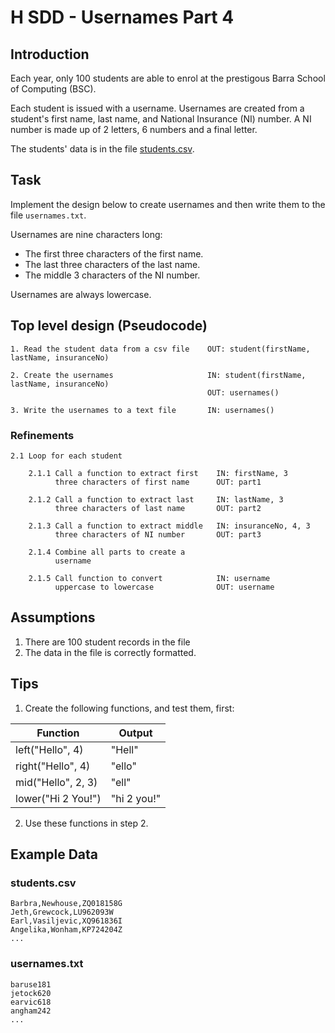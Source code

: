 # H SDD - Usernames Part 4


## Introduction

Each year, only 100 students are able to enrol at the prestigous Barra School of Computing (BSC).

Each student is issued with a username.  Usernames are created from a student's first name, last name, and National Insurance (NI) number.  A NI number is made up of 2 letters, 6 numbers and a final letter.

The students' data is in the file [students.csv](assets/students.csv "CSV file").


## Task

Implement the design below to create usernames and then write them to the file `usernames.txt`.

Usernames are nine characters long:

- The first three characters of the first name.
- The last three characters of the last name.
- The middle 3 characters of the NI number.

Usernames are always lowercase.


## Top level design (Pseudocode)

```
1. Read the student data from a csv file    OUT: student(firstName, lastName, insuranceNo)

2. Create the usernames                     IN: student(firstName, lastName, insuranceNo)
                                            OUT: usernames()  
   
3. Write the usernames to a text file       IN: usernames()
```


### Refinements

```
2.1 Loop for each student

    2.1.1 Call a function to extract first    IN: firstName, 3
          three characters of first name      OUT: part1

    2.1.2 Call a function to extract last     IN: lastName, 3
          three characters of last name       OUT: part2

    2.1.3 Call a function to extract middle   IN: insuranceNo, 4, 3
          three characters of NI number       OUT: part3
          
    2.1.4 Combine all parts to create a
          username

    2.1.5 Call function to convert            IN: username
          uppercase to lowercase              OUT: username
```


## Assumptions

1. There are 100 student records in the file
2. The data in the file is correctly formatted.


## Tips

1. Create the following functions, and test them, first:

| Function           | Output |
| --------           | ------ |
| left("Hello", 4)   | "Hell" |
| right("Hello", 4)  | "ello" |
| mid("Hello", 2, 3) | "ell" |
| lower("Hi 2 You!") | "hi 2 you!" |

2. Use these functions in step 2.


## Example Data

### students.csv

```
Barbra,Newhouse,ZQ018158G
Jeth,Grewcock,LU962093W
Earl,Vasiljevic,XQ961836I
Angelika,Wonham,KP724204Z
...
```


### usernames.txt

```
baruse181
jetock620
earvic618
angham242
...
```
